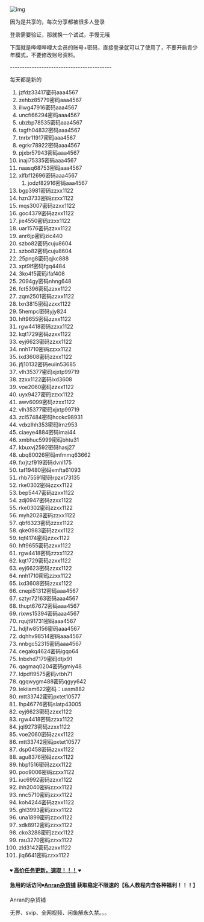 
![img](https://mmbiz.qpic.cn/mmbiz_png/T2j1kJwdpLZ504aiaBbK41sb2SgtqCNhajOAiawngejhWHP8aicsqdUyuKks7aF2hMFueQAunE6GFRISuWl3e9qXg/640?wx_fmt=png&tp=webp&wxfrom=5&wx_lazy=1&wx_co=1)

因为是共享的，每次分享都被很多人登录

登录需要验证，那就换一个试试，手慢无哦



下面就是哔哩哔哩大会员的账号+密码，直接登录就可以了使用了，不要开启青少年模式，不要修改账号资料。

\------------------------------------------

每天都是新的

1. jzfdz33417密码aaa4567 
2. zehbz85779密码aaa4567 
3. iliwg47916密码aaa4567 
4. uncfi66294密码aaa4567 
5. ubzbp78535密码aaa4567 
6. txgfh04832密码aaa4567 
7. tnrbr11917密码aaa4567 
8. egrkr78922密码aaa4567 
9. pjxbr57943密码aaa4567 
10. inaji75335密码aaa4567 
11. naasq68753密码aaa4567 
12. xlfbf12696密码aaa4567 
    1. jodzf82916密码aaa4567 
13. bgp3981密码zzxx1122
14. hzn3733密码zzxx1122
15. mqs3007密码zzxx1122
16. goc4379密码zzxx1122
17. jie4550密码zzxx1122
18. uar1576密码zzxx1122
19. anr6jp密码zic440
20. szbo82密码cuju8604
21. szbo82密码cuju8604
22. 25png8密码qjkc888
23. xpt9lf密码fgq4484
24. 3ko4f5密码ifaf408
25. 2094gy密码nhng648
26. fct5396密码zzxx1122
27. zqm2501密码zzxx1122
28. lxn3815密码zzxx1122
29. 5hempc密码yjy824
30. hft9655密码zzxx1122
31. rgw4418密码zzxx1122
32. kqt1729密码zzxx1122
33. eyj6623密码zzxx1122
34. nnh1710密码zzxx1122
35. ixd3608密码zzxx1122
36. jfj10132密码euiin53685
37. vlh35377密码xjxtp99719
38. zzxx1122密码ixd3608
39. voe2060密码zzxx1122
40. uyx9427密码zzxx1122
41. awv6099密码zzxx1122
42. vlh35377密码xjxtp99719
43. zcl57484密码hcokc98931
44. vdxzlhh353密码lrnz953
45. ciaeye4884密码imai44
46. xmbhuc5999密码bhtu31
47. kbuxvj2592密码hasj27
48. ubq80026密码mfmmq63662 
49. fxrjtzf919密码dvnl175 
50. taf19480密码xmfta61093 
51. rhb75591密码rpzxt73135 
52. rke0302密码zzxx1122 
53. bep5447密码zzxx1122 
54. zdj0947密码zzxx1122 
55. rke0302密码zzxx1122 
56. myh2028密码zzxx1122 
57. qbf6323密码zzxx1122 
58. qke0983密码zzxx1122 
59. tqf4174密码zzxx1122  
60. hft9655密码zzxx1122 
61. rgw4418密码zzxx1122 
62. kqt1729密码zzxx1122 
63. eyj6623密码zzxx1122 
64. nnh1710密码zzxx1122 
65. ixd3608密码zzxx1122 
66. cnepi51312密码aaa4567 
67. sztyr72163密码aaa4567 
68. thupt67672密码aaa4567 
69. rixws15394密码aaa4567 
70. rqujt91731密码aaa4567 
71. hdjfw85156密码aaa4567 
72. dqhhv98514密码aaa4567 
73. nnbgc52315密码aaa4567 
74. cegakq4624密码igqo64
75. lnbxhd7179密码dtjx91
76. qagmaq0204密码gmiy48
77. ldpdfl9575密码vtbh71
78. qgqwygm488密码qgyy642 
79. iekiiam622密码：uasm882
80. mtt33742密码pxtet10577 
81. lhp46776密码slatp43005 
82. eyj6623密码zzxx1122 
83. rgw4418密码zzxx1122 
84. jql9273密码zzxx1122 
85. voe2060密码zzxx1122 
86. mtt33742密码pxtet10577 
87. dsp0458密码zzxx1122
88. agu8376密码zzxx1122
89. hbp1516密码zzxx1122
90. poo9006密码zzxx1122
91. iuc6992密码zzxx1122
92. ihh2040密码zzxx1122
93. nnc5710密码zzxx1122
94. koh4244密码zzxx1122
95. ghl3993密码zzxx1122
96. una1899密码zzxx1122
97. xdk8912密码zzxx1122
98. cko3288密码zzxx1122
99. rau3270密码zzxx1122
100. zld3142密码zzxx1122
101. jiq6641密码zzxx1122



#### ` ♥ ` [高价任务更新，速取！！！](https://mp.weixin.qq.com/s?__biz=MzU5NDA1MzQ1OQ==&mid=2247490191&idx=3&sn=78615d8ac42103e114cecb1f5d300d94&chksm=fe064ab3c971c3a52497ad9c1966b36d9a6f144243678f313909dfa898ddd87d0fcb08b0fdf1&token=18226929&lang=zh_CN#rd "高价任务更新，速取！！！") ` ♥ `

#### 急用的话访问` ♥ `[Anran杂货铺](http://www.anran.ga/ "Anran杂货铺") 获取稳定不限速的【私人教程内含各种福利！！！】

Anran的杂货铺

无界、svip、全网视频、闲鱼解永久禁。。。



 